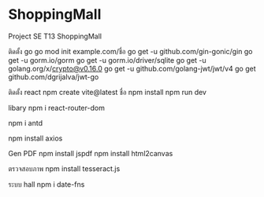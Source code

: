 # ShoppingMall
Project SE T13 ShoppingMall



ติดตั้ง go
go mod init example.com/ชื่อ
go get -u github.com/gin-gonic/gin
go get -u gorm.io/gorm
go get -u gorm.io/driver/sqlite
go get -u golang.org/x/crypto@v0.16.0
go get -u github.com/golang-jwt/jwt/v4
go get github.com/dgrijalva/jwt-go

ติดตั้ง react
npm create vite@latest ชื่อ
npm install
npm run dev

libary 
npm i react-router-dom

npm i antd

npm install axios

Gen PDF
npm install jspdf
npm install html2canvas

ตรวจสอบภาพ
npm install tesseract.js


ระบบ hall
npm i date-fns